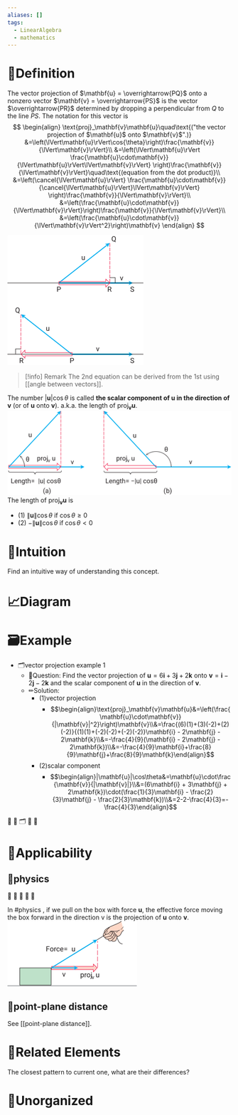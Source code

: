 ```yaml
---
aliases: []
tags:
  - LinearAlgebra
  - mathematics
---
```



# 📝Definition
The vector projection of $\mathbf{u} = \overrightarrow{PQ}$ onto a nonzero vector $\mathbf{v} = \overrightarrow{PS}$ is the vector $\overrightarrow{PR}$ determined by dropping a perpendicular from $Q$ to the line $PS$. The notation for this vector is
$$
\begin{align}
\text{proj}_\mathbf{v}\mathbf{u}\quad\text{("the vector projection of $\mathbf{u}$ onto $\mathbf{v}$".)}
&=\left(\lVert\mathbf{u}\rVert\cos{\theta}\right)\frac{\mathbf{v}}{\lVert\mathbf{v}\rVert}\\
&=\left(\lVert\mathbf{u}\rVert \frac{\mathbf{u}\cdot\mathbf{v}}{\lVert\mathbf{u}\rVert\lVert\mathbf{v}\rVert}  \right)\frac{\mathbf{v}}{\lVert\mathbf{v}\rVert}\quad\text{(equation from the dot product)}\\
&=\left(\cancel{\lVert\mathbf{u}\rVert} \frac{\mathbf{u}\cdot\mathbf{v}}{\cancel{\lVert\mathbf{u}\rVert}\lVert\mathbf{v}\rVert}  \right)\frac{\mathbf{v}}{\lVert\mathbf{v}\rVert}\\
&=\left(\frac{\mathbf{u}\cdot\mathbf{v}}{\lVert\mathbf{v}\rVert}\right)\frac{\mathbf{v}}{\lVert\mathbf{v}\rVert}\\
&=\left(\frac{\mathbf{u}\cdot\mathbf{v}}{\lVert\mathbf{v}\rVert^2}\right)\mathbf{v}
\end{align}
$$

![|200](../assets/vector_projection.svg)

> [!info] Remark
> The 2nd equation can be derived from the 1st using [[angle between vectors]].


The number $|\mathbf{u}|\cos{\theta}$ is called **the scalar component of $\mathbf{u}$ in the direction of $\mathbf{v}$** (or of $\mathbf{u}$ onto $\mathbf{v}$). a.k.a. the length of $\text{proj}_\mathbf{v}\mathbf{u}$.
![|400](../assets/length_vector_projection.svg)
The length of $\text{proj}_\mathbf{v}\mathbf{u}$ is
- (1) $\lVert\mathbf{u}\rVert\cos{\theta}$ if $\cos\theta\geq0$
- (2) $-\lVert\mathbf{u}\rVert\cos{\theta}$ if $\cos\theta<0$

# 🧠Intuition
Find an intuitive way of understanding this concept.

# 📈Diagram



# 🗃Example
- 🗂vector projection example 1
	- 💬Question: Find the vector projection of $\mathbf{u} = 6\mathbf{i} + 3\mathbf{j} + 2\mathbf{k}$ onto $\mathbf{v} = \mathbf{i} - 2\mathbf{j} - 2\mathbf{k}$ and the scalar component of $\mathbf{u}$ in the direction of $\mathbf{v}$.
	- ✏Solution:
		- (1)vector projection
			- $$\begin{align}\text{proj}_\mathbf{v}\mathbf{u}&=\left(\frac{\mathbf{u}\cdot\mathbf{v}}{|\mathbf{v}|^2}\right)\mathbf{v}\\&=\frac{(6)(1)+(3)(-2)+(2)(-2)}{(1)(1)+(-2)(-2)+(-2)(-2)}\mathbf{i} - 2\mathbf{j} - 2\mathbf{k}\\&=-\frac{4}{9}(\mathbf{i} - 2\mathbf{j} - 2\mathbf{k})\\&=-\frac{4}{9}\mathbf{i}+\frac{8}{9}\mathbf{j}+\frac{8}{9}\mathbf{k}\end{align}$$
		- (2)scalar component
			- $$\begin{align}|\mathbf{u}|\cos\theta&=\mathbf{u}\cdot\frac{\mathbf{v}}{|\mathbf{v}|}\\&=(6\mathbf{i} + 3\mathbf{j} + 2\mathbf{k})\cdot(\frac{1}{3}\mathbf{i} - \frac{2}{3}\mathbf{j} - \frac{2}{3}\mathbf{k})\\&=2-2-\frac{4}{3}=-\frac{4}{3}\end{align}$$



📁
📩
🗂
📨
📂

# 🧀Applicability

## 🍞physics
🥖
🥨
🥯
🥞
🧇

In #physics , if we pull on the box with force $\mathbf{u}$, the effective force moving the box forward in the direction v is the projection of $\mathbf{u}$ onto $\mathbf{v}$.
![|200](../assets/vector_projection_physics.svg)

## 🥐point-plane distance
See [[point-plane distance]].


# 🌱Related Elements
The closest pattern to current one, what are their differences?


# 🍂Unorganized